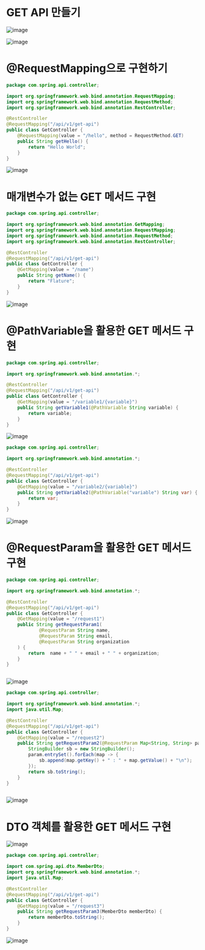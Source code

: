# GET API 만들기
![image](https://user-images.githubusercontent.com/102650331/191974668-0458a21b-592b-433c-bff1-19cbb9e68b75.png)

![image](https://user-images.githubusercontent.com/102650331/191974748-1a1e1b63-e344-4bff-8d46-42093e4e8b70.png)

# @RequestMapping으로 구현하기

```java
package com.spring.api.controller;

import org.springframework.web.bind.annotation.RequestMapping;
import org.springframework.web.bind.annotation.RequestMethod;
import org.springframework.web.bind.annotation.RestController;

@RestController
@RequestMapping("/api/v1/get-api")
public class GetController {
    @RequestMapping(value = "/hello", method = RequestMethod.GET)
    public String getHello() {
        return "Hello World";
    }
}


```

![image](https://user-images.githubusercontent.com/102650331/191976042-891ff4a7-fb90-46eb-83ce-2aaad4385877.png)

# 매개변수가 없는 GET 메서드 구현

```java
package com.spring.api.controller;

import org.springframework.web.bind.annotation.GetMapping;
import org.springframework.web.bind.annotation.RequestMapping;
import org.springframework.web.bind.annotation.RequestMethod;
import org.springframework.web.bind.annotation.RestController;

@RestController
@RequestMapping("/api/v1/get-api")
public class GetController {
    @GetMapping(value = "/name")
    public String getName() {
        return "Flature";
    }
}


```

![image](https://user-images.githubusercontent.com/102650331/191976831-48702479-3c84-49b0-85fc-807b5734916b.png)


# @PathVariable을 활용한 GET 메서드 구현

```java
package com.spring.api.controller;

import org.springframework.web.bind.annotation.*;

@RestController
@RequestMapping("/api/v1/get-api")
public class GetController {
    @GetMapping(value = "/variable1/{variable}")
    public String getVariable1(@PathVariable String variable) {
        return variable;
    }
}


```

![image](https://user-images.githubusercontent.com/102650331/191980617-6f6799ca-47e5-4c4e-b369-959151c82e0a.png)

```java
package com.spring.api.controller;

import org.springframework.web.bind.annotation.*;

@RestController
@RequestMapping("/api/v1/get-api")
public class GetController {
    @GetMapping(value = "/variable2/{variable}")
    public String getVariable2(@PathVariable("variable") String var) {
        return var;
    }
}


```

![image](https://user-images.githubusercontent.com/102650331/191981210-75568a91-ecfc-406d-b6fb-6dbeb0109d23.png)

# @RequestParam을 활용한 GET 메서드 구현

```java
package com.spring.api.controller;

import org.springframework.web.bind.annotation.*;

@RestController
@RequestMapping("/api/v1/get-api")
public class GetController {
    @GetMapping(value = "/request1")
    public String getRequestParam1(
            @RequestParam String name,
            @RequestParam String email,
            @RequestParam String organization
    ) {
        return  name + " " + email + " " + organization;
    }
}



```

![image](https://user-images.githubusercontent.com/102650331/191982568-259229b2-b80f-4f6b-aca4-46a901544274.png)


```java
package com.spring.api.controller;

import org.springframework.web.bind.annotation.*;
import java.util.Map;

@RestController
@RequestMapping("/api/v1/get-api")
public class GetController {
    @GetMapping(value = "/request2")
    public String getRequestParam2(@RequestParam Map<String, String> param) {
        StringBuilder sb = new StringBuilder();
        param.entrySet().forEach(map -> {
            sb.append(map.getKey() + " : " + map.getValue() + "\n");
        });
        return sb.toString();
    }
}



```

![image](https://user-images.githubusercontent.com/102650331/191983928-b2515f51-d51c-4b6c-8839-3277a6471348.png)


# DTO 객체를 활용한 GET 메서드 구현
![image](https://user-images.githubusercontent.com/102650331/191984425-ab280fcb-e71e-4cd4-8ca2-e9c4535afc0b.png)

```java
package com.spring.api.controller;

import com.spring.api.dto.MemberDto;
import org.springframework.web.bind.annotation.*;
import java.util.Map;

@RestController
@RequestMapping("/api/v1/get-api")
public class GetController {
    @GetMapping(value = "/request3")
    public String getRequestParam3(MemberDto memberDto) {
        return memberDto.toString();
    }
}


```

![image](https://user-images.githubusercontent.com/102650331/191986846-7aef3eb3-3e0b-4b97-a039-cde6eaec0038.png)


